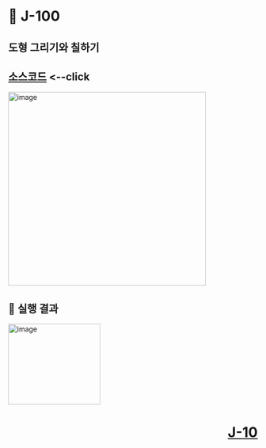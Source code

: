 # 📖 J-100

## 도형 그리기와 칠하기

[소스코드](./GraphicsDrawLineEx.java) <--click
---

<img width="399" height="391" alt="image" src="https://github.com/user-attachments/assets/ee8ec04f-6e16-4c4b-b02d-e2dd83a8b454" />

📘 실행 결과
---

<img width="186" height="163" alt="image" src="https://github.com/user-attachments/assets/32c857ae-6a92-4e01-92d2-65f59f5c94a1" />

# <p align="right">[J-10](./J_100.md)</p>
